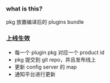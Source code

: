 ### what is this?
pkg 放置编译后的 plugins bundle

### 上线生效
- 每一个 plugin pkg 对应一个 product id
- pkg 提交到 git repo，并且发布线上
- 更新 config server 的 map
- 通知平台进行更新